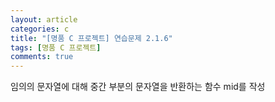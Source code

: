 ```yaml
---
layout: article
categories: c
title: "[명품 C 프로젝트] 연습문제 2.1.6"
tags: [명품 C 프로젝트]
comments: true
---
```


임의의 문자열에 대해 중간 부분의 문자열을 반환하는 함수 mid를 작성

<script src="https://gist.github.com/junbly/9ba237b0b37b0c7cc8d1a084c4f98913.js"></script>
